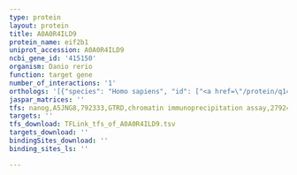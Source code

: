 ```yaml
---
type: protein
layout: protein
title: A0A0R4ILD9
protein_name: eif2b1
uniprot_accession: A0A0R4ILD9
ncbi_gene_id: '415150'
organism: Danio rerio
function: target gene
number_of_interactions: '1'
orthologs: '[{"species": "Homo sapiens", "id": ["<a href=\"/protein/q14232\">Q14232</a>"]}, {"species": "Mus musculus", "id": ["<a href=\"/protein/q99lc8\">Q99LC8</a>"]}, {"species": "Rattus norvegicus", "id": ["A0A0U1RRZ2"]}, {"species": "Drosophila melanogaster", "id": ["<a href=\"/protein/q9vad4\">Q9VAD4</a>"]}, {"species": "Caenorhabditis elegans", "id": ["<a href=\"/protein/p34604\">P34604</a>"]}, {"species": "Saccharomyces cerevisiae", "id": ["<a href=\"/protein/p14741\">P14741</a>"]}]'
jaspar_matrices: ''
tfs: nanog,A5JNG8,792333,GTRD,chromatin immunoprecipitation assay,27924024%5Buid%5D,No
targets: ''
tfs_download: TFLink_tfs_of_A0A0R4ILD9.tsv
targets_download: ''
bindingSites_download: ''
binding_sites_ls: ''

---
```

